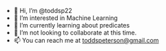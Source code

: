 - 👋 Hi, I’m @toddsp22
- 👀 I’m interested in Machine Learning
- 🌱 I’m currently learning about predicates
- 💞️ I’m not looking to collaborate at this time.
- 📫 You can reach me at toddspeterson@gmail.com

<!---
toddsp22/toddsp22 is a ✨ special ✨ repository because its `README.md` (this file) appears on your GitHub profile.
You can click the Preview link to take a look at your changes.
--->
